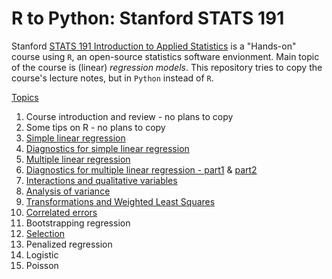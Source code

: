 # R to Python: Stanford STATS 191 
Stanford [STATS 191 Introduction to Applied Statistics](https://web.stanford.edu/class/stats191/) is a "Hands-on" course using `R`, an open-source statistics software envionment. Main topic of the course is (linear) *regression models*. This repository tries to copy the course's lecture notes, but in `Python` instead of `R`.



[Topics](https://web.stanford.edu/class/stats191/#topics)

1. Course introduction and review - no plans to copy
2. Some tips on R - no plans to copy
3. [Simple linear regression](https://github.com/DoosanJung/StanfordStats191/blob/master/3_simple_linear_regression.ipynb)
4. [Diagnostics for simple linear regression](https://github.com/DoosanJung/StanfordStats191/blob/master/4_simple_regression_diagnostics.ipynb)
5. [Multiple linear regression](https://github.com/DoosanJung/StanfordStats191/blob/master/5_multiple_linear_regression.ipynb)
6. [Diagnostics for multiple linear regression - part1](https://github.com/DoosanJung/StanfordStats191/blob/master/6_diagnostics_in_multiple_linear_regression_part1.ipynb) & [part2](https://github.com/DoosanJung/StanfordStats191/blob/master/6_diagnostics_in_multiple_linear_regression_part2.ipynb)
7. [Interactions and qualitative variables](https://github.com/DoosanJung/stanford-stats191-python/blob/master/7_interactions_qualitative_variables.ipynb)
8. [Analysis of variance](https://github.com/DoosanJung/stanford-stats191-python/blob/master/8_Analysis_of_variance.ipynb)
9. [Transformations and Weighted Least Squares](https://github.com/DoosanJung/stanford-stats191-python/blob/master/9_transformations_wls.ipynb)
10. [Correlated errors](https://github.com/DoosanJung/stanford-stats191-python/blob/master/10_correlated_errors.ipynb)
11. Bootstrapping regression
12. [Selection](https://github.com/DoosanJung/stanford-stats191-python/blob/master/12_selection.ipynb)
13. Penalized regression
14. Logistic
15. Poisson



